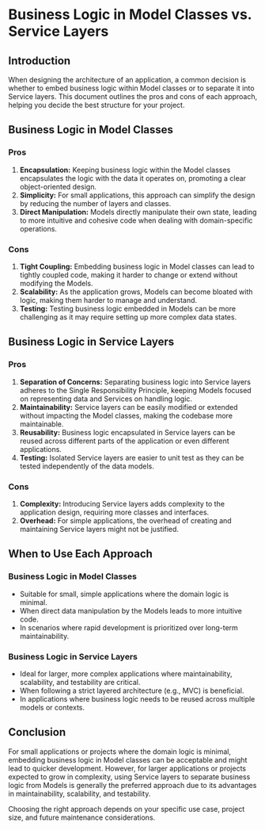 # Business Logic in Model Classes vs. Service Layers

## Introduction

When designing the architecture of an application, a common decision is whether to embed business logic within Model classes or to separate it into Service layers. This document outlines the pros and cons of each approach, helping you decide the best structure for your project.

## Business Logic in Model Classes

### Pros

1. **Encapsulation:** Keeping business logic within the Model classes encapsulates the logic with the data it operates on, promoting a clear object-oriented design.
2. **Simplicity:** For small applications, this approach can simplify the design by reducing the number of layers and classes.
3. **Direct Manipulation:** Models directly manipulate their own state, leading to more intuitive and cohesive code when dealing with domain-specific operations.

### Cons

1. **Tight Coupling:** Embedding business logic in Model classes can lead to tightly coupled code, making it harder to change or extend without modifying the Models.
2. **Scalability:** As the application grows, Models can become bloated with logic, making them harder to manage and understand.
3. **Testing:** Testing business logic embedded in Models can be more challenging as it may require setting up more complex data states.

## Business Logic in Service Layers

### Pros

1. **Separation of Concerns:** Separating business logic into Service layers adheres to the Single Responsibility Principle, keeping Models focused on representing data and Services on handling logic.
2. **Maintainability:** Service layers can be easily modified or extended without impacting the Model classes, making the codebase more maintainable.
3. **Reusability:** Business logic encapsulated in Service layers can be reused across different parts of the application or even different applications.
4. **Testing:** Isolated Service layers are easier to unit test as they can be tested independently of the data models.

### Cons

1. **Complexity:** Introducing Service layers adds complexity to the application design, requiring more classes and interfaces.
2. **Overhead:** For simple applications, the overhead of creating and maintaining Service layers might not be justified.

## When to Use Each Approach

### Business Logic in Model Classes

- Suitable for small, simple applications where the domain logic is minimal.
- When direct data manipulation by the Models leads to more intuitive code.
- In scenarios where rapid development is prioritized over long-term maintainability.

### Business Logic in Service Layers

- Ideal for larger, more complex applications where maintainability, scalability, and testability are critical.
- When following a strict layered architecture (e.g., MVC) is beneficial.
- In applications where business logic needs to be reused across multiple models or contexts.

## Conclusion

For small applications or projects where the domain logic is minimal, embedding business logic in Model classes can be acceptable and might lead to quicker development. However, for larger applications or projects expected to grow in complexity, using Service layers to separate business logic from Models is generally the preferred approach due to its advantages in maintainability, scalability, and testability.

Choosing the right approach depends on your specific use case, project size, and future maintenance considerations.
